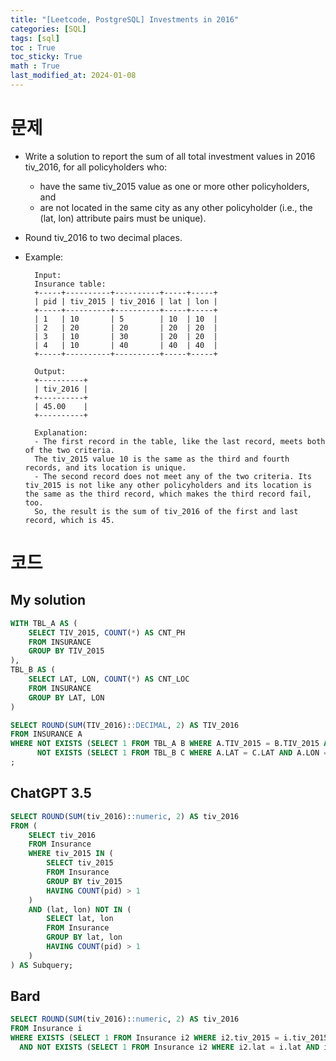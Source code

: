 ```yaml
---
title: "[Leetcode, PostgreSQL] Investments in 2016"
categories: [SQL]
tags: [sql]
toc : True
toc_sticky: True
math : True
last_modified_at: 2024-01-08
---
```


# 문제
- Write a solution to report the sum of all total investment values in 2016 tiv_2016, for all policyholders who:
    - have the same tiv_2015 value as one or more other policyholders, and
    - are not located in the same city as any other policyholder (i.e., the (lat, lon) attribute pairs must be unique).
- Round tiv_2016 to two decimal places.


- Example:

        Input: 
        Insurance table:
        +-----+----------+----------+-----+-----+
        | pid | tiv_2015 | tiv_2016 | lat | lon |
        +-----+----------+----------+-----+-----+
        | 1   | 10       | 5        | 10  | 10  |
        | 2   | 20       | 20       | 20  | 20  |
        | 3   | 10       | 30       | 20  | 20  |
        | 4   | 10       | 40       | 40  | 40  |
        +-----+----------+----------+-----+-----+

        Output: 
        +----------+
        | tiv_2016 |
        +----------+
        | 45.00    |
        +----------+

        Explanation: 
        - The first record in the table, like the last record, meets both of the two criteria.
        The tiv_2015 value 10 is the same as the third and fourth records, and its location is unique.
        - The second record does not meet any of the two criteria. Its tiv_2015 is not like any other policyholders and its location is the same as the third record, which makes the third record fail, too.
        So, the result is the sum of tiv_2016 of the first and last record, which is 45.


# 코드
## My solution

```sql
WITH TBL_A AS (
    SELECT TIV_2015, COUNT(*) AS CNT_PH
    FROM INSURANCE
    GROUP BY TIV_2015
),
TBL_B AS (
    SELECT LAT, LON, COUNT(*) AS CNT_LOC
    FROM INSURANCE
    GROUP BY LAT, LON
)

SELECT ROUND(SUM(TIV_2016)::DECIMAL, 2) AS TIV_2016
FROM INSURANCE A
WHERE NOT EXISTS (SELECT 1 FROM TBL_A B WHERE A.TIV_2015 = B.TIV_2015 AND B.CNT_PH = 1) AND 
      NOT EXISTS (SELECT 1 FROM TBL_B C WHERE A.LAT = C.LAT AND A.LON = C.LON AND C.CNT_LOC > 1)
;
```

## ChatGPT 3.5

```sql
SELECT ROUND(SUM(tiv_2016)::numeric, 2) AS tiv_2016
FROM (
    SELECT tiv_2016
    FROM Insurance
    WHERE tiv_2015 IN (
        SELECT tiv_2015
        FROM Insurance
        GROUP BY tiv_2015
        HAVING COUNT(pid) > 1
    )
    AND (lat, lon) NOT IN (
        SELECT lat, lon
        FROM Insurance
        GROUP BY lat, lon
        HAVING COUNT(pid) > 1
    )
) AS Subquery;
```


## Bard

```sql
SELECT ROUND(SUM(tiv_2016)::numeric, 2) AS tiv_2016
FROM Insurance i
WHERE EXISTS (SELECT 1 FROM Insurance i2 WHERE i2.tiv_2015 = i.tiv_2015 AND i2.pid <> i.pid)
  AND NOT EXISTS (SELECT 1 FROM Insurance i2 WHERE i2.lat = i.lat AND i2.lon = i.lon AND i2.pid <> i.pid);
```